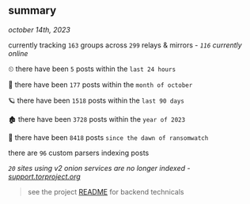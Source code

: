 
## summary
_october 14th, 2023_

currently tracking `163` groups across `299` relays & mirrors - _`116` currently online_

⏲ there have been `5` posts within the `last 24 hours`

🦈 there have been `177` posts within the `month of october`

🪐 there have been `1518` posts within the `last 90 days`

🏚 there have been `3728` posts within the `year of 2023`

🦕 there have been `8418` posts `since the dawn of ransomwatch`

there are `96` custom parsers indexing posts

_`20` sites using v2 onion services are no longer indexed - [support.torproject.org](https://support.torproject.org/onionservices/v2-deprecation/)_

> see the project [README](https://github.com/joshhighet/ransomwatch#ransomwatch--) for backend technicals
